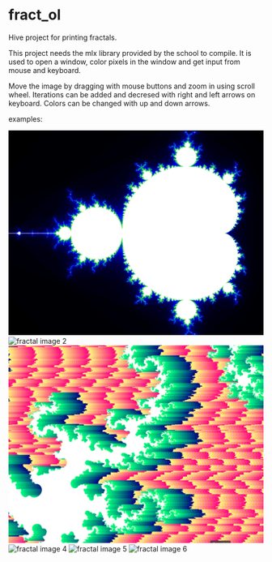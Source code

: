 # fract_ol
Hive project for printing fractals.

This project needs the mlx library provided by the school to compile. It is used to open a window, color pixels in the window and get input from mouse and keyboard.

Move the image by dragging with mouse buttons and zoom in using scroll wheel.
Iterations can be added and decresed with right and left arrows on keyboard.
Colors can be changed with up and down arrows.

examples:

![fractal image 1](images/img1.png)
![fractal image 2](images/img2.png)
![fractal image 3](images/img3.png)
![fractal image 4](images/img4.png)
![fractal image 5](images/img5.png)
![fractal image 6](images/img6.png)
